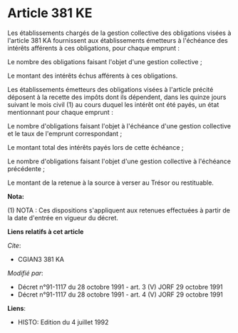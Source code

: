 # Article 381 KE

Les établissements chargés de la gestion collective des obligations visées à l'article 381 KA fournissent aux établissements
émetteurs à l'échéance des intérêts afférents à ces obligations, pour chaque emprunt :

Le nombre des obligations faisant l'objet d'une gestion collective ;

Le montant des intérêts échus afférents à ces obligations.

Les établissements émetteurs des obligations visées à l'article précité déposent à la recette des impôts dont ils dépendent,
dans les quinze jours suivant le mois civil (1) au cours duquel les intérêt ont été payés, un état mentionnant pour chaque
emprunt :

Le nombre d'obligations faisant l'objet à l'échéance d'une gestion collective et le taux de l'emprunt correspondant ;

Le montant total des intérêts payés lors de cette échéance ;

Le nombre d'obligations faisant l'objet d'une gestion collective à l'échéance précédente ;

Le montant de la retenue à la source à verser au Trésor ou restituable.

**Nota:**

(1) NOTA : Ces dispositions s'appliquent aux retenues effectuées à partir de la date d'entrée en vigueur du décret.

**Liens relatifs à cet article**

_Cite_:

  - CGIAN3 381 KA

_Modifié par_:

  - Décret n°91-1117 du 28 octobre 1991 - art. 3 (V) JORF 29 octobre 1991
  - Décret n°91-1117 du 28 octobre 1991 - art. 4 (V) JORF 29 octobre 1991

**Liens**:

  - HISTO: Edition du 4 juillet 1992
